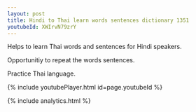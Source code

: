 ```yaml
---
layout: post
title: Hindi to Thai learn words sentences dictionary 1351 
youtubeId: XWIrvN79zrY
---
```

 
 
Helps to learn Thai words and sentences for Hindi speakers.

Opportunitiy to repeat the words sentences. 

Practice Thai language. 
 
{% include youtubePlayer.html id=page.youtubeId %}
 
 
{% include analytics.html %}